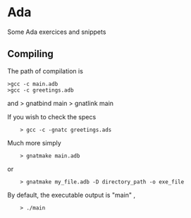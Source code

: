 # Ada
Some Ada exercices and snippets

## Compiling
The path of compilation is

    >gcc -c main.adb
    >gcc -c greetings.adb

and
    > gnatbind main
    > gnatlink main
  
  If you wish to check the specs
  
        > gcc -c -gnatc greetings.ads
    
  Much more simply
  
        > gnatmake main.adb
      
 or
 
        > gnatmake my_file.adb -D directory_path -o exe_file
    
By default, the executable output is "main" ,
    
        > ./main
    
